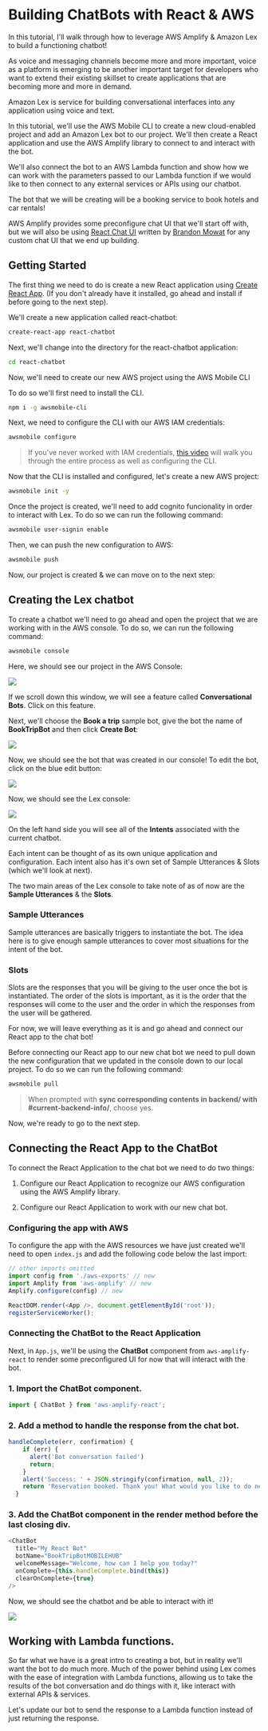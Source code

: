 # Building ChatBots with React & AWS

In this tutorial, I'll walk through how to leverage AWS Amplify & Amazon Lex to build a functioning chatbot!

As voice and messaging channels become more and more important, voice as a platform is emerging to be another important target for developers who want to extend their existing skillset to create applications that are becoming more and more in demand.

Amazon Lex is service for building conversational interfaces into any application using voice and text.

In this tutorial, we'll use the AWS Mobile CLI to create a new cloud-enabled project and add an Amazon Lex bot to our project. We'll then create a React application and use the AWS Amplify library to connect to and interact with the bot.

We'll also connect the bot to an AWS Lambda function and show how we can work with the parameters passed to our Lambda function if we would like to then connect to any external services or APIs using our chatbot.

The bot that we will be creating will be a booking service to book hotels and car rentals!

AWS Amplify provides some preconfigure chat UI that we'll start off with, but we will also be using [React Chat UI](https://github.com/brandonmowat/react-chat-ui) written by [Brandon Mowat](https://github.com/brandonmowat) for any custom chat UI that we end up building.

## Getting Started

The first thing we need to do is create a new React application using [Create React App](https://github.com/facebook/create-react-app). (If you don't already have it installed, go ahead and install if before going to the next step).

We'll create a new application called react-chatbot:

```bash
create-react-app react-chatbot
```

Next, we'll change into the directory for the react-chatbot application:

```bash
cd react-chatbot
```

Now, we'll need to create our new AWS project using the AWS Mobile CLI

To do so we'll first need to install the CLI.

```bash
npm i -g awsmobile-cli
```

Next, we need to configure the CLI with our AWS IAM credentials:

```bash
awsmobile configure
```

> If you've never worked with IAM credentials, [this video](https://www.youtube.com/watch?v=MpugaNKtw3k) will walk you through the entire process as well as configuring the CLI.

Now that the CLI is installed and configured, let's create a new AWS project:

```bash
awsmobile init -y
```

Once the project is created, we'll need to add cognito funcionality in order to interact with Lex. To do so we can run the following command:

```bash
awsmobile user-signin enable
```

Then, we can push the new configuration to AWS:

```bash
awsmobile push
```

Now, our project is created & we can move on to the next step:

## Creating the Lex chatbot

To create a chatbot we'll need to go ahead and open the project that we are working with in the AWS console. To do so, we can run the following command:

```bash
awsmobile console
```

Here, we should see our project in the AWS Console:

![](https://i.imgur.com/YByAHCB.png)

If we scroll down this window, we will see a feature called __Conversational Bots__. Click on this feature.

Next, we'll choose the __Book a trip__ sample bot, give the bot the name of __BookTripBot__ and then click __Create Bot__:

![](https://imgur.com/Y9Qiym5.png)

Now, we should see the bot that was created in our console! To edit the bot, click on the blue edit button:

![](https://imgur.com/DcHEhvy.png)

Now, we should see the Lex console:

![](https://i.imgur.com/eaSmFNc.png)

On the left hand side you will see all of the __Intents__ associated with the current chatbot.

Each intent can be thought of as its own unique application and configuration. Each intent also has it's own set of Sample Utterances & Slots (which we'll look at next).

The two main areas of the Lex console to take note of as of now are the __Sample Utterances__ & the __Slots__.

### Sample Utterances

Sample utterances are basically triggers to instantiate the bot. The idea here is to give enough sample utterances to cover most situations for the intent of the bot.

### Slots

Slots are the responses that you will be giving to the user once the bot is instantiated. The order of the slots is important, as it is the order that the responses will come to the user and the order in which the responses from the user will be gathered.

For now, we will leave everything as it is and go ahead and connect our React app to the chat bot!

Before connecting our React app to our new chat bot we need to pull down the new configuration that we updated in the console down to our local project. To do so we can run the following command:

```bash
awsmobile pull
```

> When prompted with __sync corresponding contents in backend/ with #current-backend-info/__, choose yes.

Now, we're ready to go to the next step.

## Connecting the React App to the ChatBot

To connect the React Application to the chat bot we need to do two things:

1. Configure our React Application to recognize our AWS configuration using the AWS Amplify library.

2. Configure our React Application to work with our new chat bot.

### Configuring the app with AWS

To configure the app with the AWS resources we have just created we'll need to open `index.js` and add the following code below the last import:

```js
// other imports omitted
import config from './aws-exports' // new
import Amplify from 'aws-amplify' // new
Amplify.configure(config) // new

ReactDOM.render(<App />, document.getElementById('root'));
registerServiceWorker();

```

### Connecting the ChatBot to the React Application

Next, in `App.js`, we'll be using the __ChatBot__ component from `aws-amplify-react` to render some preconfigured UI for now that will interact with the bot.

### 1. Import the ChatBot component.

```js
import { ChatBot } from 'aws-amplify-react';
```

### 2. Add a method to handle the response from the chat bot.

```js
handleComplete(err, confirmation) {
    if (err) {
      alert('Bot conversation failed')
      return;
    }
    alert('Success: ' + JSON.stringify(confirmation, null, 2));
    return 'Reservation booked. Thank you! What would you like to do next?';
  }
```

### 3. Add the ChatBot component in the render method before the last closing div.

```js
<ChatBot
  title="My React Bot"
  botName="BookTripBotMOBILEHUB"
  welcomeMessage="Welcome, how can I help you today?"
  onComplete={this.handleComplete.bind(this)}
  clearOnComplete={true}
/>
```

Now, we should see the chatbot and be able to interact with it!

![](https://i.imgur.com/kUUxgai.png)

## Working with Lambda functions.

So far what we have is a great intro to creating a bot, but in reality we'll want the bot to do much more. Much of the power behind using Lex comes with the ease of integration with Lambda functions, allowing us to take the results of the bot conversation and do things with it, like interact with external APIs & services.

Let's update our bot to send the response to a Lambda function instead of just returning the response.

